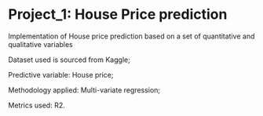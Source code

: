 # Project_1: House Price prediction
Implementation of House price prediction based on a set of quantitative and qualitative variables

Dataset used is sourced from Kaggle;

Predictive variable: House price;

Methodology applied: Multi-variate regression;

Metrics used: R2.
